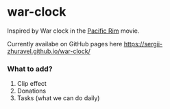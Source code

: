 # war-clock


Inspired by War clock in the [Pacific Rim](https://www.imdb.com/title/tt1663662/) movie.


Currently availabe on GitHub pages here https://sergii-zhuravel.github.io/war-clock/



### What to add?
1. Clip effect
2. Donations
3. Tasks (what we can do daily)
